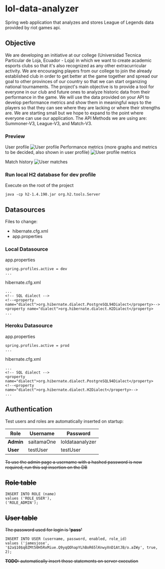 # lol-data-analyzer
Spring web application that analyzes and stores League of Legends data provided by riot games api.

## Objective
We are developing an initiative at our college (Universidad Tecnica Particular de Loja, Ecuador - Loja) in which we want to create academic esports clubs so that it's also recognized as any other extracurricular activity. We are encouraging players from our college to join the already established club in order to get better at the game together and spread our goal to other provinces of our country so that we can start organizing national tournaments. The project's main objective is to provide a tool for everyone in our club and future ones to analyze historic data from their performance in the game. We will use the data provided on your API to develop performance metrics and show them in meaningful ways to the players so that they can see where they are lacking or where their strengths are. We are starting small but we hope to expand to the point where everyone can use our application. The API Methods we are using are:  Summoner-V3, League-V3, and Match-V3.

### Preview
User profile
![User profile](https://imgur.com/sGUDMCI.png)
Performance metrics (more graphs and metrics to be decided, also shown in user profile)
![User profile metrics](https://imgur.com/uGXUkBg.png)

Match history
![User matches](https://imgur.com/IC9ppx8.png)

### Run local H2 database for dev profile
Execute on the root of the project
```
java -cp h2-1.4.190.jar org.h2.tools.Server
```

## Datasources
Files to change:
- hibernate.cfg.xml
- app.properties

### Local Datasource
app.properties
```
spring.profiles.active = dev
...
```
hibernate.cfg.xml
```
...
<!-- SQL dialect -->
<!--<property name="dialect">org.hibernate.dialect.PostgreSQL94Dialect</property>-->
<property name="dialect">org.hibernate.dialect.H2Dialect</property>
...
```

### Heroku Datasource
app.properties
```
spring.profiles.active = prod
...
```
hibernate.cfg.xml
```
...
<!-- SQL dialect -->
<property name="dialect">org.hibernate.dialect.PostgreSQL94Dialect</property>
<!--<property name="dialect">org.hibernate.dialect.H2Dialect</property>-->
...
```

## Authentication
Test users and roles are automatically inserted on startup:

Role | Username | Password
--- | --- | ---
**Admin** | saitamaOne | loldataanalyzer
**User** | testUser | testUser

~~To use the admin page a username with a hashed password is now required, run this sql insertion on the DB~~
## ~~Role table~~
```
INSERT INTO ROLE (name)
values ('ROLE_USER'),
('ROLE_ADMIN');
```
## ~~User table~~
~~The password used for login is **'pass'**~~
```
INSERT INTO USER (username, password, enabled, role_id)
values ('jamesjose', '$2a$10$q0ZMt50H5RxMiue.Q9yqQOhapYLhBoR65lKnwyXnD1AtJB/o.aIWy', true, 2);
```
~~**TODO:** automatically insert those statements on server execution~~
